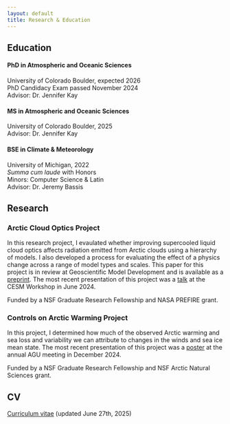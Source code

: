 ```yaml
---
layout: default
title: Research & Education
---
```

## Education

#### PhD in Atmospheric and Oceanic Sciences           
University of Colorado Boulder, expected 2026           
PhD Candidacy Exam passed November 2024           
Advisor: Dr. Jennifer Kay           

#### MS in Atmospheric and Oceanic Sciences           
University of Colorado Boulder, 2025           
Advisor: Dr. Jennifer Kay           

#### BSE in Climate & Meteorology
University of Michigan, 2022        
_Summa cum laude_ with Honors        
Minors: Computer Science & Latin           
Advisor: Dr. Jeremy Bassis

## Research
### Arctic Cloud Optics Project
In this research project, I evaulated whether improving supercooled liquid cloud optics affects radiation emitted from Arctic clouds using a hierarchy of models. I also developed a process for evaluating the effect of a physics change across a range of model types and scales. This paper for this project is in review at Geoscientific Model Development and is available as a [preprint](
https://doi.org/10.5194/egusphere-2024-2043). The most recent presentation of this project was a [talk](https://www.youtube.com/live/6ECGPNW9Ufw?si=gjIZCSEgPW2tJzXp&t=18708) at the CESM Workshop in June 2024.

Funded by a NSF Graduate Research Fellowship and NASA PREFIRE grant.

### Controls on Arctic Warming Project
In this project, I determined how much of the observed Arctic warming and sea loss and variability we can attribute to changes in the winds and sea ice mean state. The most recent presentation of this project was a [poster](/assets/pdfs/AGU2024_Poster.pdf) at the annual AGU meeting in December 2024.

Funded by a NSF Graduate Research Fellowship and NSF Arctic Natural Sciences grant.

## CV
[Curriculum vitae](/assets/pdfs/Gilbert_CV_06272025.pdf) (updated June 27th, 2025)
